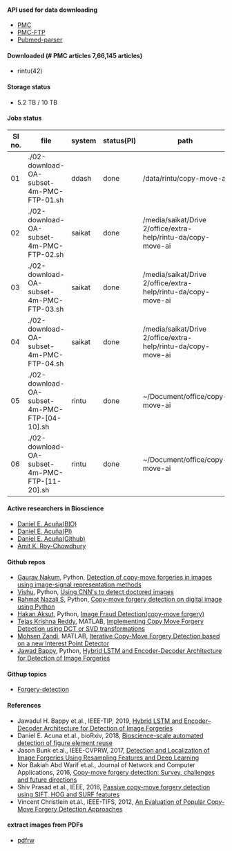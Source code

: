 #### API used for data downloading
- [PMC](https://www.ncbi.nlm.nih.gov/pmc/tools/oai/)
- [PMC-FTP](https://www.ncbi.nlm.nih.gov/pmc/tools/ftp/)
- [Pubmed-parser](https://github.com/titipata/pubmed_parser)


#### Downloaded (# PMC articles 7,66,145 articles)
- rintu(42)

#### Storage status 
- 5.2 TB / 10 TB
#### Jobs status
| SI no. | file | system | status(PI) | path |
|--------|------|--------|--------|--------|
| 01 | ./02-download-OA-subset-4m-PMC-FTP-01.sh | ddash | done | /data/rintu/copy-move-ai |
| 02 | ./02-download-OA-subset-4m-PMC-FTP-02.sh | saikat | done | /media/saikat/Drive 2/office/extra-help/rintu-da/copy-move-ai |
| 03 | ./02-download-OA-subset-4m-PMC-FTP-03.sh | saikat | done | /media/saikat/Drive 2/office/extra-help/rintu-da/copy-move-ai |
| 04 | ./02-download-OA-subset-4m-PMC-FTP-04.sh | saikat | done | /media/saikat/Drive 2/office/extra-help/rintu-da/copy-move-ai |
| 05 | ./02-download-OA-subset-4m-PMC-FTP-[04-10].sh | rintu | done | ~/Document/office/copy-move-ai |
| 06 | ./02-download-OA-subset-4m-PMC-FTP-[11-20].sh | rintu | done | ~/Document/office/copy-move-ai |


#### Active researchers in Bioscience
- [Daniel E. Acuña(BIO)](https://acuna.io/about/)
- [Daniel E. Acuña(PI)](https://acuna.io/funding/scalable-figure-reuse-detection/#)
- [Daniel E. Acuña(Github)](https://github.com/daniel-acuna)
- [Amit K. Roy-Chowdhury](https://ieeexplore.ieee.org/author/38182937000)
#### Github repos
- [Gaurav Nakum](https://github.com/nakumgaurav/), Python, [Detection of copy-move forgeries in images using image-signal representation methods](https://github.com/nakumgaurav/Image-Forgery-Detection)
- [Vishu](https://github.com/vishu160196/), Python, [Using CNN's to detect doctored images](https://github.com/vishu160196/image-forgery-detection)
- [Rahmat Nazali S](https://github.com/rahmatnazali/), Python, [Copy-move forgery detection on digital image using Python](https://github.com/rahmatnazali/image-copy-move-detection)
- [Hakan Aksut](https://github.com/hknakst), Python, [Image Fraud Detection(copy-move forgery)](https://github.com/hknakst/Detection-of-copy-move-forgery)
- [Tejas Krishna Reddy](https://github.com/Tejas1415), MATLAB, [Implementing Copy Move Forgery Detection using DCT or SVD transformations](https://github.com/Tejas1415/Discreet-Cosine-Transform-DCT-Singular-Value-Decomposition-SVD-based-Copy-Move-Forgery-Detection)
- [Mohsen Zandi](https://github.com/MohsenZandi), MATLAB, [Iterative Copy-Move Forgery Detection based on a new Interest Point Detector](https://github.com/MohsenZandi/IterativeCMFD)
- [Jawad Bappy](https://github.com/jawadbappy), Python, [Hybrid LSTM and Encoder-Decoder Architecture
for Detection of Image Forgeries](https://github.com/jawadbappy/forgery_localization_HLED)

#### Githup topics
- [Forgery-detection](https://github.com/topics/forgery-detection)


#### References
- Jawadul H. Bappy et.al., IEEE-TIP, 2019, [Hybrid LSTM and Encoder–Decoder Architecture for Detection of Image Forgeries](https://ieeexplore.ieee.org/abstract/document/8626149) 
- Daniel E. Acuna et.al., bioRxiv, 2018, [Bioscience-scale automated detection of figure element reuse](https://www.biorxiv.org/content/10.1101/269415v3)
- Jason Bunk et.al., IEEE-CVPRW, 2017, [Detection and Localization of Image Forgeries Using Resampling Features and Deep Learning](https://ieeexplore.ieee.org/document/8014969)
- Nor Bakiah Abd Warif et.al., Journal of Network and Computer Applications, 2016, [Copy-move forgery detection: Survey, challenges and future directions](https://www.sciencedirect.com/science/article/pii/S1084804516302144)
- Shiv Prasad et.al., IEEE, 2016, [Passive copy-move forgery detection using SIFT, HOG and SURF features](https://ieeexplore.ieee.org/document/7807915)
- Vincent Christlein et.al., IEEE-TIFS, 2012, [An Evaluation of Popular Copy-Move Forgery Detection Approaches](https://ieeexplore.ieee.org/document/6301704)

#### extract images from PDFs
- [pdfrw](https://anaconda.org/conda-forge/pdfrw)

